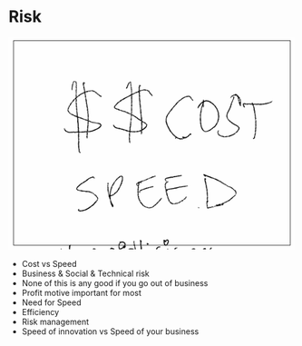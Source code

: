 # Risk

![images/risk.png](images/risk.png)

* Cost vs Speed
* Business & Social & Technical risk
* None of this is any good if you go out of business
* Profit motive important for most
* Need for Speed
* Efficiency
* Risk management
* Speed of innovation vs Speed of your business
